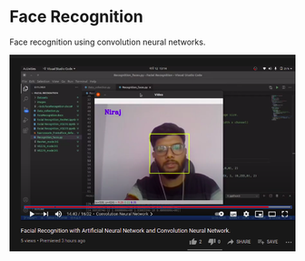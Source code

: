 # Face Recognition

Face recognition using convolution neural networks.

<img src = "https://github.com/nirajpoudel/Facial-Recognition/blob/master/Images/youtube.png?raw=true">
